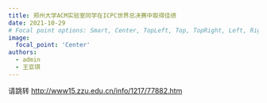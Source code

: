 ```yaml
---
title: 郑州大学ACM实验室同学在ICPC世界总决赛中取得佳绩
date: 2021-10-29
# Focal point options: Smart, Center, TopLeft, Top, TopRight, Left, Right, BottomLeft, Bottom, BottomRight
image:
  focal_point: 'Center'
authors:
  - admin
  - 王亚琪
---
```


请跳转 http://www15.zzu.edu.cn/info/1217/77882.htm

<!--more-->